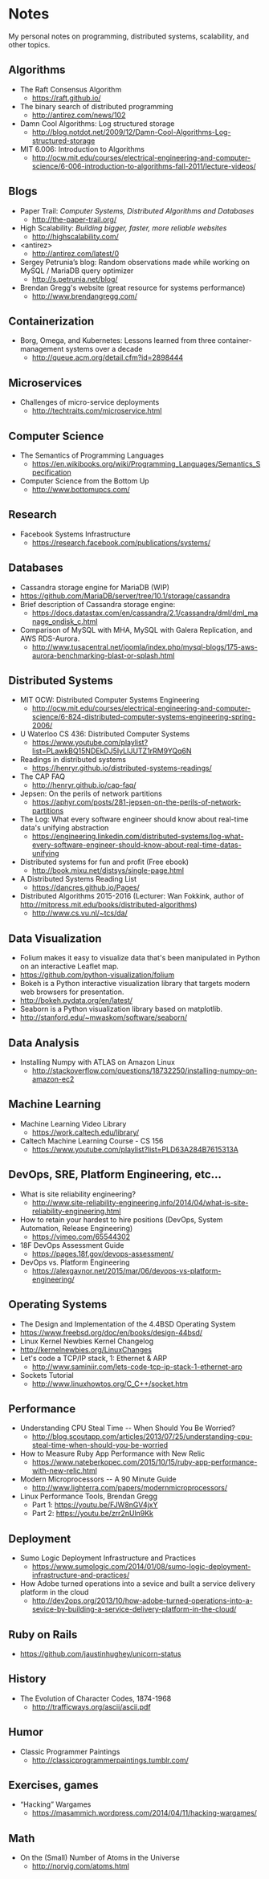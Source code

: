 # Notes
My personal notes on programming, distributed systems, scalability, and other topics.

## Algorithms
 * The Raft Consensus Algorithm
    * https://raft.github.io/
 * The binary search of distributed programming
    * http://antirez.com/news/102
 * Damn Cool Algorithms: Log structured storage
   * http://blog.notdot.net/2009/12/Damn-Cool-Algorithms-Log-structured-storage
 * MIT 6.006: Introduction to Algorithms
   * http://ocw.mit.edu/courses/electrical-engineering-and-computer-science/6-006-introduction-to-algorithms-fall-2011/lecture-videos/

## Blogs
  * Paper Trail: _Computer Systems, Distributed Algorithms and Databases_
    * http://the-paper-trail.org/
  * High Scalability: _Building bigger, faster, more reliable websites_
    * http://highscalability.com/
  * \<antirez\>
    * http://antirez.com/latest/0
  * Sergey Petrunia’s blog: Random observations made while working on MySQL / MariaDB query optimizer
    * http://s.petrunia.net/blog/
  * Brendan Gregg's website (great resource for systems performance)
    * http://www.brendangregg.com/
  
## Containerization
  * Borg, Omega, and Kubernetes: Lessons learned from three container-management systems over a decade
    * http://queue.acm.org/detail.cfm?id=2898444

## Microservices
  * Challenges of micro-service deployments
    * http://techtraits.com/microservice.html

## Computer Science
 * The Semantics of Programming Languages
   * https://en.wikibooks.org/wiki/Programming_Languages/Semantics_Specification
 * Computer Science from the Bottom Up
   * http://www.bottomupcs.com/

## Research
 * Facebook Systems Infrastructure
   * https://research.facebook.com/publications/systems/
    
   
## Databases
 * Cassandra storage engine for MariaDB (WIP)
  * https://github.com/MariaDB/server/tree/10.1/storage/cassandra
  * Brief description of Cassandra storage engine: 
    * https://docs.datastax.com/en/cassandra/2.1/cassandra/dml/dml_manage_ondisk_c.html
 * Comparison of MySQL with MHA, MySQL with Galera Replication, and AWS RDS-Aurora.
   * http://www.tusacentral.net/joomla/index.php/mysql-blogs/175-aws-aurora-benchmarking-blast-or-splash.html

## Distributed Systems
 * MIT OCW: Distributed Computer Systems Engineering
   * http://ocw.mit.edu/courses/electrical-engineering-and-computer-science/6-824-distributed-computer-systems-engineering-spring-2006/
 * U Waterloo CS 436: Distributed Computer Systems
   * https://www.youtube.com/playlist?list=PLawkBQ15NDEkDJ5IyLIJUTZ1rRM9YQq6N
 * Readings in distributed systems
   * https://henryr.github.io/distributed-systems-readings/
 * The CAP FAQ
   * http://henryr.github.io/cap-faq/
 * Jepsen: On the perils of network partitions
   * https://aphyr.com/posts/281-jepsen-on-the-perils-of-network-partitions
 * The Log: What every software engineer should know about real-time data's unifying abstraction
   * https://engineering.linkedin.com/distributed-systems/log-what-every-software-engineer-should-know-about-real-time-datas-unifying 
 * Distributed systems for fun and profit (Free ebook)
   * http://book.mixu.net/distsys/single-page.html
 * A Distributed Systems Reading List
   * https://dancres.github.io/Pages/
 * Distributed Algorithms 2015-2016 (Lecturer: Wan Fokkink, author of http://mitpress.mit.edu/books/distributed-algorithms)
   * http://www.cs.vu.nl/~tcs/da/

## Data Visualization
 * Folium makes it easy to visualize data that's been manipulated in Python on an interactive Leaflet map. 
  * https://github.com/python-visualization/folium
 * Bokeh is a Python interactive visualization library that targets modern web browsers for presentation.
  * http://bokeh.pydata.org/en/latest/
 * Seaborn is a Python visualization library based on matplotlib. 
  * http://stanford.edu/~mwaskom/software/seaborn/

## Data Analysis
 * Installing Numpy with ATLAS on Amazon Linux
   * http://stackoverflow.com/questions/18732250/installing-numpy-on-amazon-ec2

## Machine Learning
  * Machine Learning Video Library
    * https://work.caltech.edu/library/
  * Caltech Machine Learning Course - CS 156
    * https://www.youtube.com/playlist?list=PLD63A284B7615313A

## DevOps, SRE, Platform Engineering, etc...
  * What is site reliability engineering?
    * http://www.site-reliability-engineering.info/2014/04/what-is-site-reliability-engineering.html
  * How to retain your hardest to hire positions (DevOps, System Automation, Release Engineering) 
    * https://vimeo.com/65544302
  * 18F DevOps Assessment Guide
    * https://pages.18f.gov/devops-assessment/
  * DevOps vs. Platform Engineering
    * https://alexgaynor.net/2015/mar/06/devops-vs-platform-engineering/
   
## Operating Systems
  * The Design and Implementation of the 4.4BSD Operating System 
   * https://www.freebsd.org/doc/en/books/design-44bsd/
  * Linux Kernel Newbies Kernel Changelog
   * http://kernelnewbies.org/LinuxChanges
  * Let's code a TCP/IP stack, 1: Ethernet & ARP
    * http://www.saminiir.com/lets-code-tcp-ip-stack-1-ethernet-arp
  * Sockets Tutorial
    * http://www.linuxhowtos.org/C_C++/socket.htm 

## Performance
  * Understanding CPU Steal Time -- When Should You Be Worried?
    * http://blog.scoutapp.com/articles/2013/07/25/understanding-cpu-steal-time-when-should-you-be-worried
  * How to Measure Ruby App Performance with New Relic
    * https://www.nateberkopec.com/2015/10/15/ruby-app-performance-with-new-relic.html
  * Modern Microprocessors -- A 90 Minute Guide
    * http://www.lighterra.com/papers/modernmicroprocessors/
  * Linux Performance Tools, Brendan Gregg
    * Part 1: https://youtu.be/FJW8nGV4jxY
    * Part 2: https://youtu.be/zrr2nUln9Kk

## Deployment
  * Sumo Logic Deployment Infrastructure and Practices
    * https://www.sumologic.com/2014/01/08/sumo-logic-deployment-infrastructure-and-practices/
  * How Adobe turned operations into a sevice and built a service delivery platform in the cloud
    * http://dev2ops.org/2013/10/how-adobe-turned-operations-into-a-sevice-by-building-a-service-delivery-platform-in-the-cloud/

## Ruby on Rails
 * https://github.com/jaustinhughey/unicorn-status
  
 
## History
  * The Evolution of Character Codes, 1874-1968
    * http://trafficways.org/ascii/ascii.pdf

## Humor
  * Classic Programmer Paintings
    * http://classicprogrammerpaintings.tumblr.com/

## Exercises, games
  * “Hacking” Wargames
    * https://masammich.wordpress.com/2014/04/11/hacking-wargames/
   
## Math
 * On the (Small) Number of Atoms in the Universe
   * http://norvig.com/atoms.html
